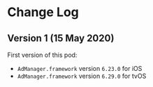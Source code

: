 # Change Log

## Version 1 (15 May 2020)

First version of this pod:
- `AdManager.framework` version `6.23.0` for iOS
- `AdManager.framework` version `6.29.0` for tvOS
